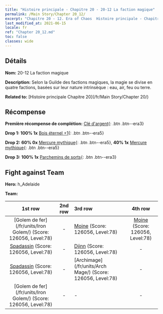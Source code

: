 ```yaml
---
title: "Histoire principale - Chapitre 20 - 20-12 La faction magique"
permalink: /Main Story/Chapter 20_12/
excerpt: "Chapitre 20 - 12. Era of Chaos  Histoire principale - Chapitre 20_12. 20-12 La faction magique"
last_modified_at: 2021-06-15
locale: fr
ref: "Chapter 20_12.md"
toc: false
classes: wide
---
```


## Détails

 **Nom:** 20-12 La faction magique

 **Description:** Selon la Guilde des factions magiques, la magie se divise en quatre factions, basées sur leur nature intrinsèque : eau, air, feu ou terre.

 **Related to:** [Histoire principale Chapitre 20](/fr/Main Story/Chapter 20/)

## Récompense

 **Première récompense de complétion:** [Clé d'argent](/ItemsFR/con_693/){: .btn .btn--era3}

 **Drop 1:** **100% 1x** [Bois éternel +1](/ItemsFR/mat_69/){: .btn .btn--era5}

 **Drop 2:** **60% 0x** [Mercure mythique](/ItemsFR/mat_63/){: .btn .btn--era5}, **40% 1x** [Mercure mythique](/ItemsFR/mat_63/){: .btn .btn--era5}

 **Drop 3:** **100% 1x** [Parchemins de sorts](/ItemsFR/con_694/){: .btn .btn--era3}


## Fight against Team
 **Hero:** h_Adelaide

 **Team:**


  | 1st row | 2nd row | 3rd row | 4th row |
  |:----:|:----:|:----|:----:|
  | [Golem de fer](/fr/units/Iron Golem/) (Score: 126056, Level:78)  | - | [Moine](/fr/units/Monk/) (Score: 126056, Level:78)  | [Moine](/fr/units/Monk/) (Score: 126056, Level:78)  |
  | [Spadassin](/fr/units/Swordsman/) (Score: 126056, Level:78)  | - | [Djinn](/fr/units/Genie/) (Score: 126056, Level:78)  | - |
  | [Spadassin](/fr/units/Swordsman/) (Score: 126056, Level:78)  | - | [Archimage](/fr/units/Arch Mage/) (Score: 126056, Level:78)  | - |
  | [Golem de fer](/fr/units/Iron Golem/) (Score: 126056, Level:78)  | - | - | - |


